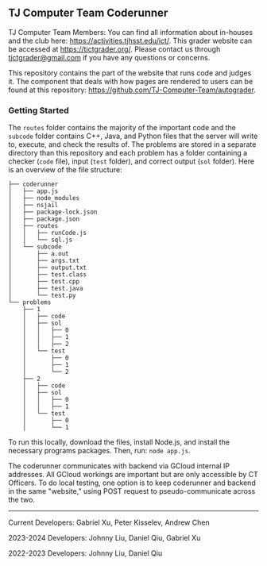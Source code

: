 ## TJ Computer Team Coderunner

TJ Computer Team Members: You can find all information about in-houses and the club here: https://activities.tjhsst.edu/ict/.
This grader website can be accessed at https://tjctgrader.org/.
Please contact us through tjctgrader@gmail.com if you have any questions or concerns.

This repository contains the part of the website that runs code and judges it. The component that deals with how pages are rendered to users can be found at this repository: https://github.com/TJ-Computer-Team/autograder.

### Getting Started

The `routes` folder contains the majority of the important code and the `subcode` folder contains C++, Java, and Python files that the server will write to, execute, and check the results of.
The problems are stored in a separate directory than this repository and each problem has a folder containing a checker (`code` file), input (`test` folder), and correct output (`sol` folder).
Here is an overview of the file structure:
```
├── coderunner
│   ├── app.js
│   ├── node_modules
│   ├── nsjail
│   ├── package-lock.json
│   ├── package.json
│   ├── routes
│   │   ├── runCode.js
│   │   └── sql.js
│   └── subcode
│       ├── a.out
│       ├── args.txt
│       ├── output.txt
│       ├── test.class
│       ├── test.cpp
│       ├── test.java
│       └── test.py
└── problems
    ├── 1
    │   ├── code
    │   ├── sol
    │   │   ├── 0
    │   │   ├── 1
    │   │   ├── 2
    │   └── test
    │       ├── 0
    │       ├── 1
    │       └── 2
    ├── 2
    │   ├── code
    │   ├── sol
    │   │   ├── 0
    │   │   ├── 1
    │   └── test
    │       ├── 0
    │       └── 1
```

To run this locally, download the files, install Node.js, and install the necessary programs packages. Then, run:
```node app.js```.

The coderunner communicates with backend via GCloud internal IP addresses. All GCloud workings are important but are only accessible by CT Officers. To do local testing, one option is to keep coderunner and backend in the same "website," using POST request to pseudo-communicate across the two.

---

Current Developers: Gabriel Xu, Peter Kisselev, Andrew Chen

2023-2024 Developers: Johnny Liu, Daniel Qiu, Gabriel Xu

2022-2023 Developers: Johnny Liu, Daniel Qiu
